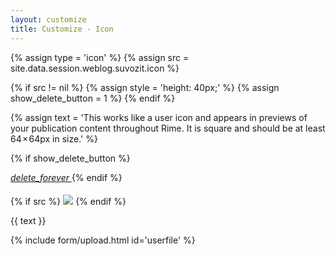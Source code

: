 ```yaml
---
layout: customize
title: Customize - Icon
---
```


{% assign type = 'icon' %}
{% assign src = site.data.session.weblog.suvozit.icon %}

{% if src != nil  %}
{% assign style = 'height: 40px;' %}
{% assign show_delete_button = 1 %}
{% endif %}

{% assign text = 'This works like a user icon and appears in previews of your publication content throughout Rime. It is square and should be at least 64 × 64px in size.' %}

{% if show_delete_button %}
<!-- Icon button -->
<a href="/customize/reset/{{ type }}" class="mdl-button mdl-js-button mdl-button--icon pull-right">
    <i class="material-icons">delete_forever</i>
</a>
{% endif %}

{% if src %}
<img src="{{ src }}" style="{{ style }} padding-bottom: 20px; padding-top: 5px;" />
{% endif %}

<p>{{ text }}</p>

{% include form/upload.html id='userfile' %}
